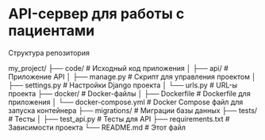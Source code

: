 # API-сервер для работы с пациентами
Структура репозитория

my_project/
├── code/                   # Исходный код приложения
│   ├── api/                # Приложение API
│   ├── manage.py           # Скрипт для управления проектом
│   ├── settings.py         # Настройки Django проекта
│   └── urls.py             # URL-ы проекта
├── docker/                 # Docker-файлы
│   ├── Dockerfile          # Dockerfile для приложения
│   └── docker-compose.yml  # Docker Compose файл для запуска контейнера
├── migrations/             # Миграции базы данных
├── tests/                  # Тесты
│   ├── test_api.py         # Тесты для API
├── requirements.txt        # Зависимости проекта
└── README.md               # Этот файл
